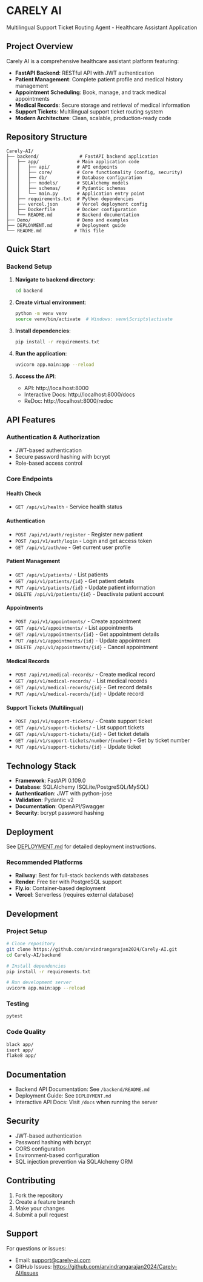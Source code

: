 # CARELY AI
Multilingual Support Ticket Routing Agent - Healthcare Assistant Application

## Project Overview

Carely AI is a comprehensive healthcare assistant platform featuring:

- **FastAPI Backend**: RESTful API with JWT authentication
- **Patient Management**: Complete patient profile and medical history management
- **Appointment Scheduling**: Book, manage, and track medical appointments
- **Medical Records**: Secure storage and retrieval of medical information
- **Support Tickets**: Multilingual support ticket routing system
- **Modern Architecture**: Clean, scalable, production-ready code

## Repository Structure

```
Carely-AI/
├── backend/               # FastAPI backend application
│   ├── app/              # Main application code
│   │   ├── api/          # API endpoints
│   │   ├── core/         # Core functionality (config, security)
│   │   ├── db/           # Database configuration
│   │   ├── models/       # SQLAlchemy models
│   │   ├── schemas/      # Pydantic schemas
│   │   └── main.py       # Application entry point
│   ├── requirements.txt  # Python dependencies
│   ├── vercel.json       # Vercel deployment config
│   ├── Dockerfile        # Docker configuration
│   └── README.md         # Backend documentation
├── Demo/                 # Demo and examples
├── DEPLOYMENT.md         # Deployment guide
└── README.md            # This file
```

## Quick Start

### Backend Setup

1. **Navigate to backend directory**:
   ```bash
   cd backend
   ```

2. **Create virtual environment**:
   ```bash
   python -m venv venv
   source venv/bin/activate  # Windows: venv\Scripts\activate
   ```

3. **Install dependencies**:
   ```bash
   pip install -r requirements.txt
   ```

4. **Run the application**:
   ```bash
   uvicorn app.main:app --reload
   ```

5. **Access the API**:
   - API: http://localhost:8000
   - Interactive Docs: http://localhost:8000/docs
   - ReDoc: http://localhost:8000/redoc

## API Features

### Authentication & Authorization
- JWT-based authentication
- Secure password hashing with bcrypt
- Role-based access control

### Core Endpoints

#### Health Check
- `GET /api/v1/health` - Service health status

#### Authentication
- `POST /api/v1/auth/register` - Register new patient
- `POST /api/v1/auth/login` - Login and get access token
- `GET /api/v1/auth/me` - Get current user profile

#### Patient Management
- `GET /api/v1/patients/` - List patients
- `GET /api/v1/patients/{id}` - Get patient details
- `PUT /api/v1/patients/{id}` - Update patient information
- `DELETE /api/v1/patients/{id}` - Deactivate patient account

#### Appointments
- `POST /api/v1/appointments/` - Create appointment
- `GET /api/v1/appointments/` - List appointments
- `GET /api/v1/appointments/{id}` - Get appointment details
- `PUT /api/v1/appointments/{id}` - Update appointment
- `DELETE /api/v1/appointments/{id}` - Cancel appointment

#### Medical Records
- `POST /api/v1/medical-records/` - Create medical record
- `GET /api/v1/medical-records/` - List medical records
- `GET /api/v1/medical-records/{id}` - Get record details
- `PUT /api/v1/medical-records/{id}` - Update record

#### Support Tickets (Multilingual)
- `POST /api/v1/support-tickets/` - Create support ticket
- `GET /api/v1/support-tickets/` - List support tickets
- `GET /api/v1/support-tickets/{id}` - Get ticket details
- `GET /api/v1/support-tickets/number/{number}` - Get by ticket number
- `PUT /api/v1/support-tickets/{id}` - Update ticket

## Technology Stack

- **Framework**: FastAPI 0.109.0
- **Database**: SQLAlchemy (SQLite/PostgreSQL/MySQL)
- **Authentication**: JWT with python-jose
- **Validation**: Pydantic v2
- **Documentation**: OpenAPI/Swagger
- **Security**: bcrypt password hashing

## Deployment

See [DEPLOYMENT.md](DEPLOYMENT.md) for detailed deployment instructions.

### Recommended Platforms
- **Railway**: Best for full-stack backends with databases
- **Render**: Free tier with PostgreSQL support
- **Fly.io**: Container-based deployment
- **Vercel**: Serverless (requires external database)

## Development

### Project Setup
```bash
# Clone repository
git clone https://github.com/arvindrangarajan2024/Carely-AI.git
cd Carely-AI/backend

# Install dependencies
pip install -r requirements.txt

# Run development server
uvicorn app.main:app --reload
```

### Testing
```bash
pytest
```

### Code Quality
```bash
black app/
isort app/
flake8 app/
```

## Documentation

- Backend API Documentation: See `/backend/README.md`
- Deployment Guide: See `DEPLOYMENT.md`
- Interactive API Docs: Visit `/docs` when running the server

## Security

- JWT-based authentication
- Password hashing with bcrypt
- CORS configuration
- Environment-based configuration
- SQL injection prevention via SQLAlchemy ORM

## Contributing

1. Fork the repository
2. Create a feature branch
3. Make your changes
4. Submit a pull request

## Support

For questions or issues:
- Email: support@carely-ai.com
- GitHub Issues: https://github.com/arvindrangarajan2024/Carely-AI/issues
